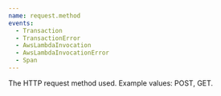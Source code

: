 ```yaml
---
name: request.method
events:
  - Transaction
  - TransactionError
  - AwsLambdaInvocation
  - AwsLambdaInvocationError
  - Span
---
```


The HTTP request method used. Example values: POST, GET.